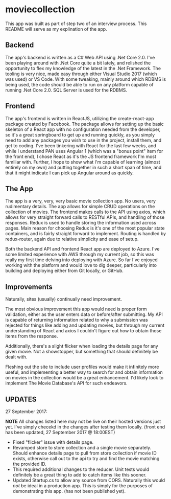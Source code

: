 # moviecollection

This app was built as part of step two of an interview process. This README will serve as my explination of the app.

## Backend
The app's backend is written as a C# Web API using .Net Core 2.0. I've been playing around with .Net Core quite a bit lately, and relished the opportunity to flex my knowledge of the latest in the .Net Framework. The tooling is very nice, made easy through either Visual Studio 2017 (which was used) or VS Code. With some tweaking, mainly around which RDBMS is being used, the code should be able to run on any platform capable of running .Net Core 2.0. SQL Server is used for the RDBMS.

## Frontend
The app's frontend is written in ReactJS, utilizing the create-react-app package created by Facebook. The package allows for setting up the basic skeleton of a React app with no configuration needed from the developer, so it's a great springboard to get up and running quickly, as you simply need to add any packages you wish to use in the project, install them, and get to coding. I've been tinkering with React for the last few weeks, and while I understand PAN uses Angular 1 (which was a "bonus point" item for the front end), I chose React as it's the JS frontend framework I'm most familiar with. Further, I hope to show what I'm capable of learning (almost entirely on my own) and putting together in such a short span of time, and that it might indicate I can pick up Angular around as quickly.

## The App
The app is a very, very, very basic movie collection app. No users, very rudimentary details. The app allows for simple CRUD operations on the collection of movies. The frontend makes calls to the API using axios, which allows for very straight forward calls to RESTful APIs, and handling of those responses. Redux is used to handle storing the information used across pages. Main reason for choosing Redux is it's one of the most popular state containers, and is fairly straight forward to implement. Routing is handled by redux-router, again due to relative simplicity and ease of setup.

Both the backend API and frontend React app are deployed to Azure. I've some limited experience with AWS through my current job, so this was really my first time delving into deploying with Azure. So far I've enjoyed working with the platform and would love to dig deeper, particularly into building and deploying either from Git locally, or GitHub.

## Improvements
Naturally, sites (usually) continually need improvement.

The most obvious improvement this app would need is proper form validation, either as the user enters data or before/after submitting. My API is capable of returning information related to why a submission was rejected for things like adding and updating movies, but through my current understanding of React and axios I couldn't figure out how to obtain those items from the response.

Additionally, there's a slight flicker when loading the details page for any given movie. Not a showstopper, but something that should definitely be dealt with.

Fleshing out the site to include user profiles would make it infinitely more useful, and implementing a better way to search for and obtain information on movies in the collection would be a great enhancement. I'd likely look to implement The Movie Database's API for such endeavors.

## UPDATES
27 September 2017:

  **NOTE** All changes listed here may not be live on their hosted versions just yet. I've simply checekd in the changes after testing them locally. (front end has been updated, 27 September 2017 @ 18:00EST)
  * Fixed "flicker" issue with details page.
  * Revamped store to store collection and a single movie separately. Should enhance details page to pull from store collection if movie ID exists, otherwise call out to the api to try and find the movie matching the provided ID.
   * This required additional changes to the reducer. Unit tests would definitely be a great thing to add to catch items like this sooner.
  * Updated Startup.cs to allow any source from CORS. Naturally this would *not* be ideal in a production app. This is simply for the purposes of demonstrating this app. (has not been published yet).
